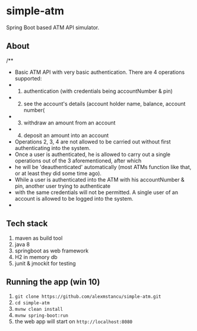# simple-atm
Spring Boot based ATM API simulator.

## About

/**
 * Basic ATM API with very basic authentication. There are 4 operations supported:
 * 1. authentication (with credentials being accountNumber & pin)
 * 2. see the account's details (account holder name, balance, account number(
 * 3. withdraw an amount from an account
 * 4. deposit an amount into an account
 * Operations 2, 3, 4 are not allowed to be carried out without first authenticating into the system.
 * Once a user is authenticated, he is allowed to carry out a single operations out of the 3 aforementioned, after which
 * he will be 'deauthenticated' automatically (most ATMs function like that, or at least they did some time ago).
 * While a user is authenticated into the ATM with his accountNumber & pin, another user trying to authenticate
 * with the same credentials will not be permitted. A single user of an account is allowed to be logged into the system.
 *

## Tech stack
1. maven as build tool
2. java 8
3. springboot as web framework
4. H2 in memory db
5. junit & jmockit for testing 

## Running the app (win 10)

1. `git clone https://github.com/alexmstancu/simple-atm.git`
2. `cd simple-atm`
3. `mvnw clean install`
4. `mvnw spring-boot:run`
5. the web app will start on `http://localhost:8080`
